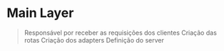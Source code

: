 # Main Layer
 > Responsável por receber as requisições dos clientes
 > Criação das rotas
 > Criação dos adapters
 > Definição do server
